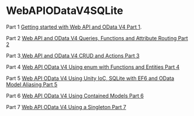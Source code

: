 WebAPIODataV4SQLite
===================
Part 1 <a href="http://damienbod.wordpress.com/2014/06/10/getting-started-with-web-api-and-odata-v4/">Getting started with Web API and OData V4 Part 1</a>.

Part 2 <a href="http://damienbod.wordpress.com/2014/06/13/web-api-and-odata-v4-queries-functions-and-attribute-routing-part-2/">Web API and OData V4 Queries, Functions and Attribute Routing Part 2</a>

Part 3<a href="http://damienbod.wordpress.com/2014/06/16/web-api-and-odata-v4-crud-and-actions-part-3/"> Web API and OData V4 CRUD and Actions Part 3</a>

Part 4 <a href="http://damienbod.wordpress.com/2014/06/18/web-api-odata-v4-using-enum-with-functions-and-entities-part-4/">Web API OData V4 Using enum with Functions and Entities Part 4</a>

Part 5 <a href="http://damienbod.wordpress.com/2014/06/19/web-api-odata-v4-using-unity-ioc-sqlite-with-ef6-and-odata-model-aliasing-part-5/">Web API OData V4 Using Unity IoC, SQLite with EF6 and OData Model Aliasing Part 5</a>

Part 6 <a href="http://damienbod.wordpress.com/2014/06/22/web-api-odata-v4-using-contained-models-part-6/">Web API OData V4 Using Contained Models Part 6</a>

Part 7 <a href="http://damienbod.wordpress.com/2014/07/01/web-api-odata-v4-using-a-singleton-part-7/">Web API OData V4 Using a Singleton Part 7</a>
